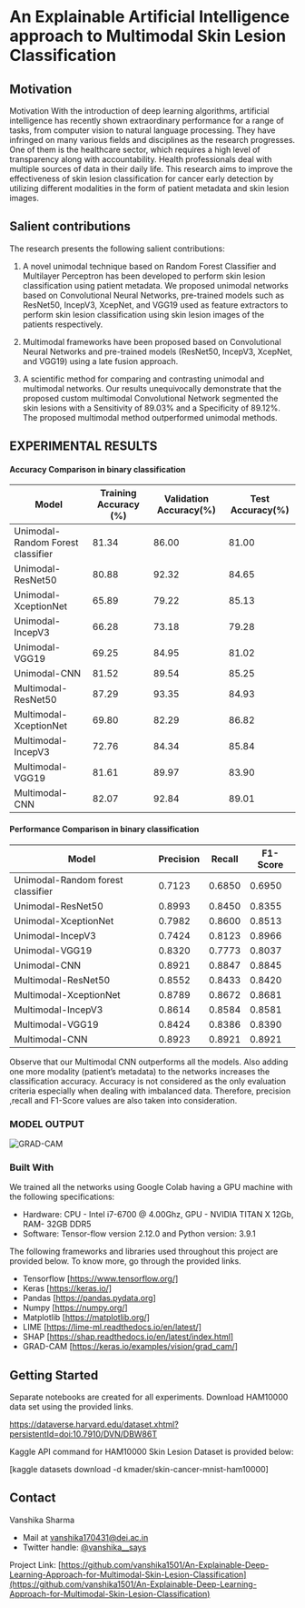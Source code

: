 

# An Explainable Artificial Intelligence approach to Multimodal Skin Lesion Classification

## Motivation
Motivation
With the introduction of deep learning algorithms, artificial intelligence has recently shown
extraordinary performance for a range of tasks, from computer vision to natural language processing.
They have infringed on many various fields and disciplines as the research progresses. One of them is
the healthcare sector, which requires a high level of transparency along with accountability. Health
professionals deal with multiple sources of data in their daily life. This research aims to improve the
effectiveness of skin lesion classification for cancer early detection by utilizing different modalities in
the form of patient metadata and skin lesion images.

## Salient contributions
The research presents the following salient contributions:

1. A novel unimodal technique based on Random Forest Classifier and Multilayer Perceptron
has been developed to perform skin lesion classification using patient metadata. We proposed
unimodal networks based on Convolutional Neural Networks, pre-trained models such as
ResNet50, IncepV3, XcepNet, and VGG19 used as feature extractors to perform skin lesion
classification using skin lesion images of the patients respectively.

2. Multimodal frameworks have been proposed based on Convolutional Neural Networks and
pre-trained models (ResNet50, IncepV3, XcepNet, and VGG19) using a late fusion approach.

3. A scientific method for comparing and contrasting unimodal and multimodal networks. Our
results unequivocally demonstrate that the proposed custom multimodal Convolutional
Network segmented the skin lesions with a Sensitivity of 89.03% and a Specificity of 89.12%.
The proposed multimodal method outperformed unimodal methods.

## EXPERIMENTAL RESULTS 

#### Accuracy Comparison in binary classification

Model|Training Accuracy (%)|Validation Accuracy(%)|Test Accuracy(%)
-----|---------------------|----------------------|----------------
Unimodal-Random Forest classifier|81.34|86.00|81.00
Unimodal-ResNet50|80.88|92.32|84.65
Unimodal-XceptionNet|65.89|79.22|85.13
Unimodal-IncepV3|66.28|73.18|79.28
Unimodal-VGG19|69.25|84.95|81.02
Unimodal-CNN|81.52|89.54|85.25
Multimodal-ResNet50|87.29|93.35|84.93
Multimodal-XceptionNet|69.80|82.29|86.82
Multimodal-IncepV3|72.76|84.34|85.84
Multimodal-VGG19|81.61|89.97|83.90
Multimodal-CNN|82.07|92.84|89.01

#### Performance Comparison in binary classification

Model|Precision|Recall|F1-Score
-----|---------|------|--------
Unimodal-Random forest classifier|0.7123|0.6850|0.6950
Unimodal-ResNet50|0.8993|0.8450|0.8355
Unimodal-XceptionNet|0.7982|0.8600|0.8513
Unimodal-IncepV3|0.7424|0.8123|0.8966
Unimodal-VGG19|0.8320|0.7773|0.8037
Unimodal-CNN|0.8921|0.8847|0.8845
Multimodal-ResNet50|0.8552|0.8433|0.8420
Multimodal-XceptionNet|0.8789|0.8672|0.8681
Multimodal-IncepV3|0.8614|0.8584|0.8581
Multimodal-VGG19|0.8424|0.8386|0.8390
Multimodal-CNN|0.8923|0.8921|0.8921

Observe that our Multimodal CNN outperforms all the models. Also adding one more modality (patient’s metadata) to the networks increases the classification accuracy. Accuracy is not considered as the only evaluation criteria especially when dealing with imbalanced data. Therefore, precision ,recall and F1-Score values are also taken into consideration.
### MODEL OUTPUT


![GRAD-CAM](https://user-images.githubusercontent.com/51873771/234573456-072e5886-3477-4257-9a5c-59bb33f4c9e8.png)

### Built With
We trained all the networks using Google Colab having a GPU machine with the following
specifications: 
* Hardware: CPU - Intel i7-6700 @ 4.00Ghz, GPU - NVIDIA TITAN X 12Gb, RAM- 32GB DDR5 
* Software: Tensor-flow version 2.12.0 and Python version: 3.9.1

The following frameworks and libraries used throughout this project are provided below. To know more, go through the provided links.

* Tensorflow [https://www.tensorflow.org/]
* Keras [https://keras.io/]
* Pandas [https://pandas.pydata.org]
* Numpy [https://numpy.org/]
* Matplotlib [https://matplotlib.org/]
* LIME [https://lime-ml.readthedocs.io/en/latest/]
* SHAP [https://shap.readthedocs.io/en/latest/index.html]
* GRAD-CAM [https://keras.io/examples/vision/grad_cam/]

## Getting Started

Separate notebooks are created for all experiments. Download HAM10000 data set using the provided links. 

https://dataverse.harvard.edu/dataset.xhtml?persistentId=doi:10.7910/DVN/DBW86T

Kaggle API command for HAM10000 Skin Lesion Dataset is provided below:

[kaggle datasets download -d kmader/skin-cancer-mnist-ham10000]


## Contact

Vanshika Sharma 
* Mail at vanshika170431@dei.ac.in
* Twitter handle: [@vanshika__says](https://twitter.com/@vanshika__says) 



Project Link: [https://github.com/vanshika1501/An-Explainable-Deep-Learning-Approach-for-Multimodal-Skin-Lesion-Classification](https://github.com/vanshika1501/An-Explainable-Deep-Learning-Approach-for-Multimodal-Skin-Lesion-Classification)




